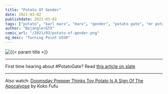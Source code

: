 ```yaml
---
title: "Potato Of Gender"
date: 2021-03-02
publishdate: 2021-03-02
tags: ["potato", "karl marx", "marx", "gender", "potato gate", "mr potato head"]
author: "BojanglerGTX"
comic_url: "/2021/03/potato-of-gender.png"
og_desc: "Turning Point USSR"
---
```


<img alt="{{< param title >}}" class="comic" src="{{< param comic_url >}}" >

<hr>

First time hearing about #PotatoGate? Read [this article on slate](https://slate.com/news-and-politics/2021/02/mr-potato-heads-gender-neutral-name-right-wing-freaks-out-over-toys-imaginary-genitals.html)

<hr>

Also watch: <i class="fa fa-youtube"></i> [Doomsday Prepper Thinks Toy Potato Is A Sign Of The Apocalypse](https://youtu.be/cQIRmTnl6qU) by Koko Fufu